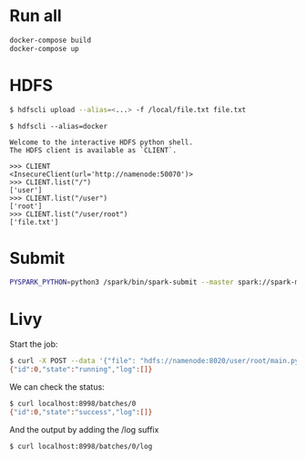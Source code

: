 # Run all

```bash
docker-compose build
docker-compose up
```

# HDFS

```bash
$ hdfscli upload --alias=<...> -f /local/file.txt file.txt
```

```
$ hdfscli --alias=docker

Welcome to the interactive HDFS python shell.
The HDFS client is available as `CLIENT`.

>>> CLIENT
<InsecureClient(url='http://namenode:50070')>
>>> CLIENT.list("/")
['user']
>>> CLIENT.list("/user")
['root']
>>> CLIENT.list("/user/root")
['file.txt']
```

# Submit

```bash
PYSPARK_PYTHON=python3 /spark/bin/spark-submit --master spark://spark-master:17077 /app/main.py /spark/examples/src/main/resources/kv1.txt
```

# Livy

Start the job:

```bash
$ curl -X POST --data '{"file": "hdfs://namenode:8020/user/root/main.py"}' -H "Content-Type: application/json" localhost:8998/batches
{"id":0,"state":"running","log":[]}
```

We can check the status:

```bash
$ curl localhost:8998/batches/0
{"id":0,"state":"success","log":[]}
```

And the output by adding the /log suffix

```bash
$ curl localhost:8998/batches/0/log
```
